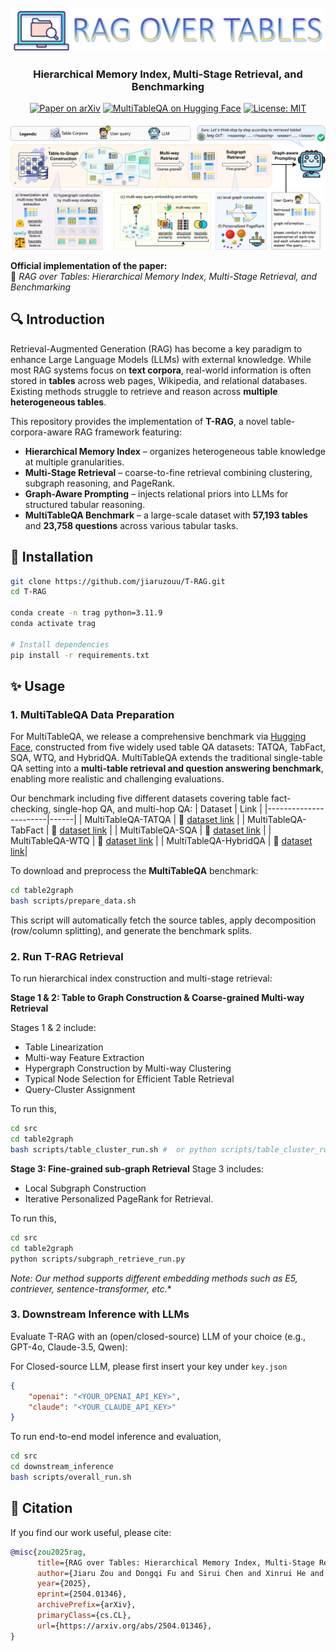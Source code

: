 <div align="center">
<br>
<img src="assets/logo.png" width="666">
<h3>Hierarchical Memory Index, Multi-Stage Retrieval, and Benchmarking</h3>
</div>

<p align="center">
  <a href="https://arxiv.org/abs/2504.01346"><img src="https://img.shields.io/badge/arXiv-Paper-red?logo=arxiv&logoColor=red" alt="Paper on arXiv"/></a>
  <a href="https://huggingface.co/collections/jiaruz2/multitableqa-68dc8d850ea7e168f47cecd8"><img src="https://img.shields.io/badge/MultiTableQA-Hugging%20Face%20Collection-orange?logo=huggingface&logoColor=yellow" alt="MultiTableQA on Hugging Face"/></a>
  <a href="https://opensource.org/licenses/MIT"><img src="https://img.shields.io/badge/License-MIT-yellow.svg" alt="License: MIT"/></a>
</p>

![Method](assets/method.png)

**Official implementation of the paper:**  
📄 *RAG over Tables: Hierarchical Memory Index, Multi-Stage Retrieval, and Benchmarking*


## 🔍 Introduction

Retrieval-Augmented Generation (RAG) has become a key paradigm to enhance Large Language Models (LLMs) with external knowledge. While most RAG systems focus on **text corpora**, real-world information is often stored in **tables** across web pages, Wikipedia, and relational databases. Existing methods struggle to retrieve and reason across **multiple heterogeneous tables**.

This repository provides the implementation of **T-RAG**, a novel table-corpora-aware RAG framework featuring:

- **Hierarchical Memory Index** – organizes heterogeneous table knowledge at multiple granularities.  
- **Multi-Stage Retrieval** – coarse-to-fine retrieval combining clustering, subgraph reasoning, and PageRank.  
- **Graph-Aware Prompting** – injects relational priors into LLMs for structured tabular reasoning.  
- **MultiTableQA Benchmark** – a large-scale dataset with **57,193 tables** and **23,758 questions** across various tabular tasks.


## 🚀 Installation

```bash
git clone https://github.com/jiaruzouu/T-RAG.git
cd T-RAG

conda create -n trag python=3.11.9
conda activate trag

# Install dependencies
pip install -r requirements.txt
```

## ✨ Usage

### 1. MultiTableQA Data Preparation

For MultiTableQA, we release a comprehensive benchmark via [Hugging Face](https://huggingface.co/collections/jiaruz2/multitableqa-68dc8d850ea7e168f47cecd8), constructed from five widely used table QA datasets: TATQA, TabFact, SQA, WTQ, and HybridQA. MultiTableQA extends the traditional single-table QA setting into a **multi-table retrieval and question answering benchmark**, enabling more realistic and challenging evaluations.

Our benchmark including five different datasets covering table fact-checking, single-hop QA, and multi-hop QA: 
| Dataset              | Link |
|-----------------------|------|
| MultiTableQA-TATQA    | 🤗 [dataset link](https://huggingface.co/datasets/jiaruz2/MultiTableQA_TATQA)   |
| MultiTableQA-TabFact  | 🤗 [dataset link](https://huggingface.co/datasets/jiaruz2/MultiTableQA_TabFact) |
| MultiTableQA-SQA      | 🤗 [dataset link](https://huggingface.co/datasets/jiaruz2/MultiTableQA_SQA)     |
| MultiTableQA-WTQ      | 🤗 [dataset link](https://huggingface.co/datasets/jiaruz2/MultiTableQA_WTQ)     |
| MultiTableQA-HybridQA | 🤗 [dataset link](https://huggingface.co/datasets/jiaruz2/MultiTableQA_HybridQA)|


To download and preprocess the **MultiTableQA** benchmark:

```bash
cd table2graph
bash scripts/prepare_data.sh
```

This script will automatically fetch the source tables, apply decomposition (row/column splitting), and generate the benchmark splits.

### 2. Run T-RAG Retrieval

To run hierarchical index construction and multi-stage retrieval:

**Stage 1 & 2: Table to Graph Construction & Coarse-grained Multi-way Retrieval**

Stages 1 & 2 include:
- Table Linearization
- Multi-way Feature Extraction
- Hypergraph Construction by Multi-way Clustering
- Typical Node Selection for Efficient Table Retrieval
- Query-Cluster Assignment

To run this,

```bash
cd src
cd table2graph
bash scripts/table_cluster_run.sh #  or python scripts/table_cluster_run.py
```

**Stage 3: Fine-grained sub-graph Retrieval**
Stage 3 includes:
- Local Subgraph Construction
- Iterative Personalized PageRank for Retrieval.

To run this,
```bash
cd src
cd table2graph
python scripts/subgraph_retrieve_run.py
```

*Note: Our method supports different embedding methods such as E5, contriever, sentence-transformer, etc.**

### 3. Downstream Inference with LLMs
Evaluate T-RAG with an (open/closed-source) LLM of your choice (e.g., GPT-4o, Claude-3.5, Qwen):

For Closed-source LLM, please first insert your key under `key.json`
```json
{
    "openai": "<YOUR_OPENAI_API_KEY>",
    "claude": "<YOUR_CLAUDE_API_KEY>"
}
```

To run end-to-end model inference and evaluation,

```bash
cd src
cd downstream_inference
bash scripts/overall_run.sh
```



## 📖 Citation

If you find our work useful, please cite:

```bibtex
@misc{zou2025rag,
      title={RAG over Tables: Hierarchical Memory Index, Multi-Stage Retrieval, and Benchmarking}, 
      author={Jiaru Zou and Dongqi Fu and Sirui Chen and Xinrui He and Zihao Li and Yada Zhu and Jiawei Han and Jingrui He},
      year={2025},
      eprint={2504.01346},
      archivePrefix={arXiv},
      primaryClass={cs.CL},
      url={https://arxiv.org/abs/2504.01346}, 
}
```

